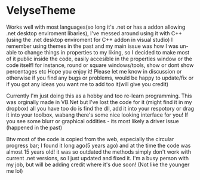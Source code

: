 # VelyseTheme
Works well with most languages(so long it's .net or has a addon allowing .net desktop enviroment libaries), I've messed around using it with C++ (using the .net desktop enviroment for C++ addon in visual studio)
I remember using themes in the past and my main issue was how I was un-able to change things in properties to my liking, so I decided to make most of it public inside the code, easily accesible in the properties window or the code itself! for instance, round or square windows/tools, show or dont show percentages etc
Hope you enjoy it!
Please let me know in discussion or otherwise if you find any bugs or problems, would be happy to update/fix or if you got any ideas you want me to add too it(will give you credit)

Currently I'm just doing this as a hobby and too re-learn programming. This was orginally made in VB.Net but I've lost the code for it (might find it in my dropbox)
all you have too do is find the dll, add it into your respotory or drag it into your toolbox, wabang there's some nice looking interface for you!
If you see some blurr or graphical oddities - its most likely a driver issue (happened in the past) 

Btw most of the code is copied from the web, especially the circular progress bar; I found it long ago(5 years ago) and at the time the code was almost 15 years old! it was so outdated the methods simply don't work with current .net versions, so I just updated and fixed it. I'm a busy person with my job, but will be adding credit where it's due soon! (Not like the younger me lol)

